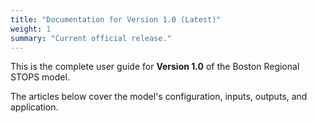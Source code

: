 ```yaml
---
title: "Documentation for Version 1.0 (Latest)"
weight: 1
summary: "Current official release."
---
```


This is the complete user guide for **Version 1.0** of the Boston Regional STOPS model.

The articles below cover the model's configuration, inputs, outputs, and application.
<!-- - **[1. Introduction & Overview]({{< relref "/docs/v1.0/introduction" >}})**
- **[2. Boston Region Configuration]({{< relref "/docs/v1.0/configuration" >}})**
- **[3. Model Inputs]({{< relref "/docs/v1.0/inputs" >}})**
- **[4. Model Calibration & Outputs]({{< relref "/docs/v1.0/outputs-calibration" >}})**
- **[5. Running the Model]({{< relref "/docs/v1.0/running-the-model" >}})**
- **[6. Example Application & Forecasts]({{< relref "/docs/v1.0/example-application" >}})** -->